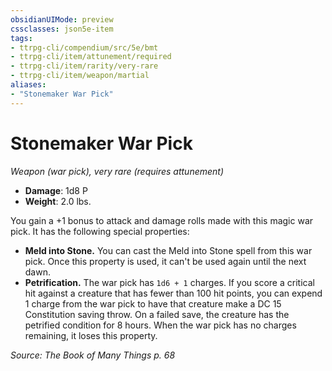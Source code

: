 ```yaml
---
obsidianUIMode: preview
cssclasses: json5e-item
tags:
- ttrpg-cli/compendium/src/5e/bmt
- ttrpg-cli/item/attunement/required
- ttrpg-cli/item/rarity/very-rare
- ttrpg-cli/item/weapon/martial
aliases: 
- "Stonemaker War Pick"
---
```

# Stonemaker War Pick
*Weapon (war pick), very rare (requires attunement)*  

- **Damage**: 1d8 P
- **Weight**: 2.0 lbs.

You gain a +1 bonus to attack and damage rolls made with this magic war pick. It has the following special properties:

- **Meld into Stone.** You can cast the Meld into Stone spell from this war pick. Once this property is used, it can't be used again until the next dawn.  
- **Petrification.** The war pick has `1d6 + 1` charges. If you score a critical hit against a creature that has fewer than 100 hit points, you can expend 1 charge from the war pick to have that creature make a DC 15 Constitution saving throw. On a failed save, the creature has the petrified condition for 8 hours. When the war pick has no charges remaining, it loses this property.  

*Source: The Book of Many Things p. 68*